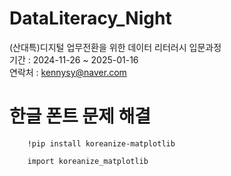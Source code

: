 # DataLiteracy_Night
(산대특)디지털 업무전환을 위한 데이터 리터러시 입문과정     
기간 : 2024-11-26 ~ 2025-01-16      
연락처 : kennysy@naver.com

# 한글 폰트 문제 해결

        !pip install koreanize-matplotlib
        
        import koreanize_matplotlib
